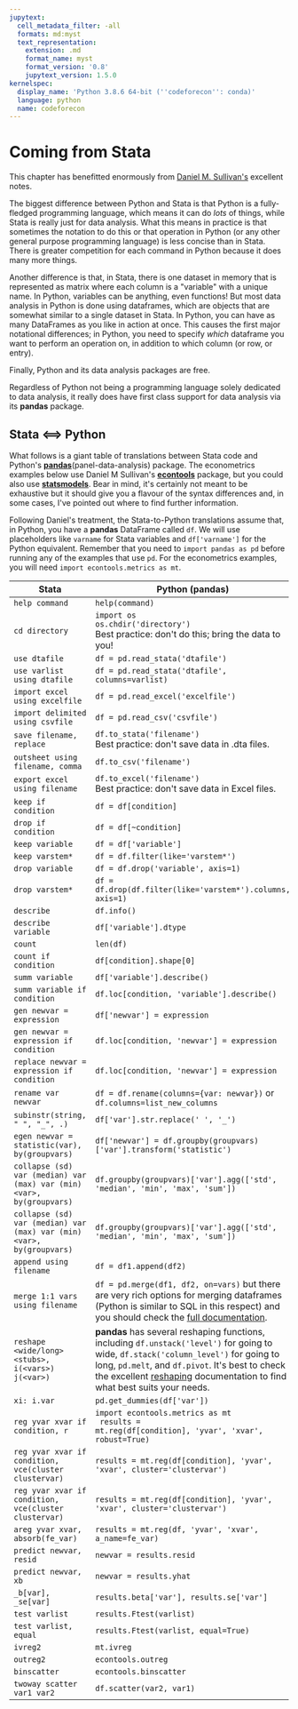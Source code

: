 ```yaml
---
jupytext:
  cell_metadata_filter: -all
  formats: md:myst
  text_representation:
    extension: .md
    format_name: myst
    format_version: '0.8'
    jupytext_version: 1.5.0
kernelspec:
  display_name: 'Python 3.8.6 64-bit (''codeforecon'': conda)'
  language: python
  name: codeforecon
---
```


# Coming from Stata

This chapter has benefitted enormously from [Daniel M. Sullivan's](http://www.danielmsullivan.com/pages/tutorial_stata_to_python.html) excellent notes.

The biggest difference between Python and Stata is that Python is a fully-fledged programming language, which means it can do *lots* of things, while Stata is really just for data analysis. What this means in practice is that sometimes the notation to do this or that operation in Python (or any other general purpose programming language) is less concise than in Stata. There is greater competition for each command in Python because it does many more things.

Another difference is that, in Stata, there is one dataset in memory that is represented as matrix where each column is a "variable" with a unique name. In Python, variables can be anything, even functions! But most data analysis in Python is done using dataframes, which are objects that are somewhat similar to a single dataset in Stata. In Python, you can have as many DataFrames as you like in action at once. This causes the first major notational differences; in Python, you need to specify *which* dataframe you want to perform an operation on, in addition to which column (or row, or entry).

Finally, Python and its data analysis packages are free.

Regardless of Python not being a programming language solely dedicated to data analysis, it really does have first class support for data analysis via its **pandas** package.

## Stata <==> Python

What follows is a giant table of translations between Stata code and Python's [**pandas**](https://pandas.pydata.org/)(panel-data-analysis) package. The econometrics examples below use Daniel M Sullivan's [**econtools**](https://www.danielmsullivan.com/econtools/metrics.html) package, but you could also use [**statsmodels**](https://www.statsmodels.org/). Bear in mind, it's certainly not meant to be exhaustive but it should give you a flavour of the syntax differences and, in some cases, I've pointed out where to find further information.

Following Daniel's treatment, the Stata-to-Python translations assume that, in Python, you have a **pandas** DataFrame called `df`. We will use placeholders like `varname` for Stata variables and `df['varname']` for the Python equivalent. Remember that you need to `import pandas as pd` before running any of the examples that use `pd`. For the econometrics examples, you will need `import econtools.metrics as mt`.

| Stata      | Python (pandas) |
| ----------- | ----------- |
| `help command`      | `help(command)`       |
| `cd directory`   | <code>import os<br>os.chdir('directory') </code> <br> Best practice: don't do this; bring the data to you!        |
| `use dtafile`   | `df = pd.read_stata('dtafile')`       |
| `use varlist using dtafile`   | <code>df = pd.read_stata('dtafile', columns=varlist) </code>       |
| `import excel using excelfile`   | <code>df = pd.read_excel('excelfile') </code>       |
| `import delimited using csvfile`   | <code>df = pd.read_csv('csvfile') </code>       |
| `save filename, replace`   | <code>df.to_stata('filename') </code> <br> Best practice: don't save data in .dta files.       |
| `outsheet using filename, comma`   | <code>df.to_csv('filename') </code> |
| `export excel using filename`   | <code>df.to_excel('filename') </code> <br> Best practice: don't save data in Excel files.       |
| `keep if condition`   | `df = df[condition]`      |
| `drop if condition`   | `df = df[~condition]`      |
| `keep variable`   | `df = df['variable']`      |
| `keep varstem*`   | `df = df.filter(like='varstem*')`      |
| `drop variable`   | `df = df.drop('variable', axis=1)`      |
| `drop varstem*`   | `df = df.drop(df.filter(like='varstem*').columns, axis=1)`      |
| `describe`   | `df.info()`      |
| `describe variable`   | `df['variable'].dtype`      |
| `count`   | `len(df)`      |
| `count if condition`   | `df[condition].shape[0]`      |
| `summ variable`   | `df['variable'].describe()`      |
| `summ variable if condition`   | `df.loc[condition, 'variable'].describe()`      |
| `gen newvar = expression`   | `df['newvar'] = expression`      |
| `gen newvar = expression if condition`   | `df.loc[condition, 'newvar'] = expression`      |
| `replace newvar = expression if condition`   | `df.loc[condition, 'newvar'] = expression`      |
| `rename var newvar`   | `df = df.rename(columns={var: newvar})` or `df.columns=list_new_columns`      |
| `subinstr(string, " ", "_", .)`   | `df['var'].str.replace(' ', '_')`      |
| `egen newvar = statistic(var), by(groupvars)`   | `df['newvar'] = df.groupby(groupvars)['var'].transform('statistic')`      |
| `collapse (sd) var (median) var (max) var (min) <var>, by(groupvars)`   | `df.groupby(groupvars)['var'].agg(['std', 'median', 'min', 'max', 'sum'])`      |
| `collapse (sd) var (median) var (max) var (min) <var>, by(groupvars)`   | `df.groupby(groupvars)['var'].agg(['std', 'median', 'min', 'max', 'sum'])`      |
| `append using filename`  | `df = df1.append(df2)`      |
| `merge 1:1 vars using filename`  | `df = pd.merge(df1, df2, on=vars)` but there are very rich options for merging dataframes (Python is similar to SQL in this respect) and you should check the [full documentation](https://pandas.pydata.org/pandas-docs/stable/user_guide/merging.html).     |
| `reshape <wide/long> <stubs>, i(<vars>) j(<var>)`  | **pandas** has several reshaping functions, including `df.unstack('level')` for going to wide, `df.stack('column_level')` for going to long, `pd.melt`, and `df.pivot`. It's best to check the excellent [reshaping](https://pandas.pydata.org/pandas-docs/stable/user_guide/reshaping.html) documentation to find what best suits your needs.    |
| `xi: i.var`  | `pd.get_dummies(df['var'])`|
| `reg yvar xvar if condition, r`  | <code>import econtools.metrics as mt<br> results = mt.reg(df[condition], 'yvar', 'xvar', robust=True) </code> |
| `reg yvar xvar if condition, vce(cluster clustervar)`  | `results = mt.reg(df[condition], 'yvar', 'xvar', cluster='clustervar')` |
| `reg yvar xvar if condition, vce(cluster clustervar)`  | `results = mt.reg(df[condition], 'yvar', 'xvar', cluster='clustervar')` |
| `areg yvar xvar, absorb(fe_var)`  | `results = mt.reg(df, 'yvar', 'xvar', a_name=fe_var)` |
| `predict newvar, resid`  | `newvar = results.resid` |
| `predict newvar, xb`  | `newvar = results.yhat` |
| `_b[var], _se[var]`  | `results.beta['var'], results.se['var']` |
| `test varlist`  | `results.Ftest(varlist)` |
| `test varlist, equal`  | `results.Ftest(varlist, equal=True)` |
| `ivreg2`  | `mt.ivreg` |
| `outreg2`  | `econtools.outreg` |
| `binscatter`  | `econtools.binscatter` |
| `twoway scatter var1 var2`  | `df.scatter(var2, var1)` |
